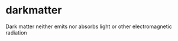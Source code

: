 darkmatter
==========

Dark matter neither emits nor absorbs light or other electromagnetic radiation
